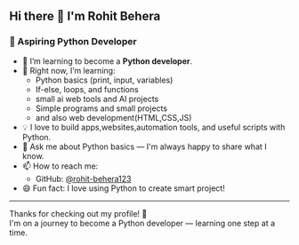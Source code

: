 ## Hi there 👋 I'm Rohit Behera

<!--
**rohit-behera123/rohit-behera123** is a ✨ _special_ ✨ repository because its `README.md` (this file) appears on your GitHub profile.
-->

### 🐍 Aspiring Python Developer

- 🔭 I’m learning to become a **Python developer**.
- 🌱 Right now, I’m learning:
  - Python basics (print, input, variables)
  - If-else, loops, and functions
  - small ai web tools and AI projects
  - Simple programs and small projects
  - and also web development(HTML,CSS,JS)
- 💡 I love to build apps,websites,automation tools, and useful scripts with Python.
- 💬 Ask me about Python basics — I'm always happy to share what I know.
- 📫 How to reach me:  
  - GitHub: [@rohit-behera123](https://github.com/rohit-behera123)
- 😄 Fun fact: I love using Python to create smart project!

---

Thanks for checking out my profile! 🚀  
I'm on a journey to become a Python developer — learning one step at a time.

